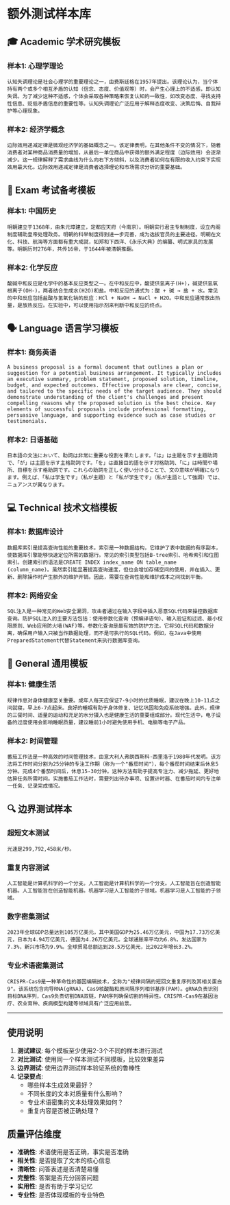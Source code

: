 # 额外测试样本库

## 🎓 Academic 学术研究模板

### 样本1: 心理学理论
```
认知失调理论是社会心理学的重要理论之一，由费斯廷格在1957年提出。该理论认为，当个体持有两个或多个相互矛盾的认知（信念、态度、价值观等）时，会产生心理上的不适感，即认知失调。为了减少这种不适感，个体会采取各种策略来恢复认知的一致性，如改变态度、寻找支持性信息、贬低矛盾信息的重要性等。认知失调理论广泛应用于解释态度改变、决策后悔、自我辩护等心理现象。
```

### 样本2: 经济学概念
```
边际效用递减定律是微观经济学的基础概念之一。该定律表明，在其他条件不变的情况下，随着消费者对某种商品消费量的增加，从最后一单位商品中获得的额外满足程度（边际效用）会逐渐减少。这一规律解释了需求曲线为什么向右下方倾斜，以及消费者如何在有限的收入约束下实现效用最大化。边际效用递减定律是消费者选择理论和市场需求分析的重要基础。
```

## 📝 Exam 考试备考模板

### 样本1: 中国历史
```
明朝建立于1368年，由朱元璋建立，定都应天府（今南京）。明朝实行君主专制制度，设立内阁制度辅助皇帝处理政务。明朝的科举制度得到进一步完善，成为选拔官员的主要途径。明朝在文化、科技、航海等方面都有重大成就，如郑和下西洋、《永乐大典》的编纂、明式家具的发展等。明朝历时276年，共传16帝，于1644年被清朝推翻。
```

### 样本2: 化学反应
```
酸碱中和反应是化学中的基本反应类型之一。在中和反应中，酸提供氢离子(H+)，碱提供氢氧根离子(OH-)，两者结合生成水(H2O)和盐。中和反应的通式为：酸 + 碱 → 盐 + 水。常见的中和反应包括盐酸与氢氧化钠的反应：HCl + NaOH → NaCl + H2O。中和反应通常放出热量，是放热反应。在实验中，可以使用指示剂来判断中和反应的终点。
```

## 🗣️ Language 语言学习模板

### 样本1: 商务英语
```
A business proposal is a formal document that outlines a plan or suggestion for a potential business arrangement. It typically includes an executive summary, problem statement, proposed solution, timeline, budget, and expected outcomes. Effective proposals are clear, concise, and tailored to the specific needs of the target audience. They should demonstrate understanding of the client's challenges and present compelling reasons why the proposed solution is the best choice. Key elements of successful proposals include professional formatting, persuasive language, and supporting evidence such as case studies or testimonials.
```

### 样本2: 日语基础
```
日本語の文法において、助詞は非常に重要な役割を果たします。「は」は主題を示す主題助詞で、「が」は主語を示す主格助詞です。「を」は直接目的語を示す対格助詞、「に」は時間や場所、目標を示す格助詞です。これらの助詞を正しく使い分けることで、文の意味が明確になります。例えば、「私は学生です」（私が主題）と「私が学生です」（私が主語として強調）では、ニュアンスが異なります。
```

## 💻 Technical 技术文档模板

### 样本1: 数据库设计
```
数据库索引是提高查询性能的重要技术。索引是一种数据结构，它维护了表中数据的有序副本，使数据库引擎能够快速定位所需的数据行。常见的索引类型包括B-tree索引、哈希索引和位图索引。创建索引的语法是CREATE INDEX index_name ON table_name (column_name)。虽然索引能显著提高查询速度，但也会增加存储空间的使用，并在插入、更新、删除操作时产生额外的维护开销。因此，需要在查询性能和维护成本之间找到平衡。
```

### 样本2: 网络安全
```
SQL注入是一种常见的Web安全漏洞，攻击者通过在输入字段中插入恶意SQL代码来操控数据库查询。防护SQL注入的主要方法包括：使用参数化查询（预编译语句）、输入验证和过滤、最小权限原则、Web应用防火墙(WAF)等。参数化查询是最有效的防护方法，它将SQL代码和数据分离，确保用户输入只被当作数据处理，而不是可执行的SQL代码。例如，在Java中使用PreparedStatement代替Statement来执行数据库查询。
```

## 🎯 General 通用模板

### 样本1: 健康生活
```
规律作息对身体健康至关重要。成年人每天应保证7-9小时的优质睡眠，建议在晚上10-11点之间就寝，早上6-7点起床。良好的睡眠有助于身体修复、记忆巩固和免疫系统增强。此外，规律的三餐时间、适量的运动和充足的水分摄入也是健康生活的重要组成部分。现代生活中，电子设备的过度使用会影响睡眠质量，建议睡前1小时避免使用手机、电脑等电子产品。
```

### 样本2: 时间管理
```
番茄工作法是一种高效的时间管理技术，由意大利人弗朗西斯科·西里洛于1980年代发明。该方法将工作时间分割为25分钟的专注工作期（称为一个"番茄时间"），每个番茄时间结束后休息5分钟。完成4个番茄时间后，休息15-30分钟。这种方法有助于提高专注力、减少拖延、更好地估算任务所需时间。实施番茄工作法时，需要列出待办事项、设置计时器、在番茄时间内专注单一任务、记录完成情况。
```

## 🔍 边界测试样本

### 超短文本测试
```
光速是299,792,458米/秒。
```

### 重复内容测试
```
人工智能是计算机科学的一个分支。人工智能是计算机科学的一个分支。人工智能旨在创造智能机器。人工智能旨在创造智能机器。机器学习是人工智能的子领域。机器学习是人工智能的子领域。
```

### 数字密集测试
```
2023年全球GDP总量达到105万亿美元，其中美国GDP为25.46万亿美元，中国为17.73万亿美元，日本为4.94万亿美元，德国为4.26万亿美元。全球通胀率平均为6.8%，发达国家为7.3%，新兴市场为9.9%。全球贸易总额达到28.5万亿美元，比2022年增长3.2%。
```

### 专业术语密集测试
```
CRISPR-Cas9是一种革命性的基因编辑技术，全称为"规律间隔的短回文重复序列及其相关蛋白9"。该系统包含向导RNA(gRNA)、Cas9核酸酶和原间隔序列相邻基序(PAM)。gRNA负责识别目标DNA序列，Cas9负责切割DNA双链，PAM序列确保切割的特异性。CRISPR-Cas9在基因治疗、农业育种、疾病模型构建等领域具有广泛应用前景。
```

---

## 使用说明

1. **测试建议**: 每个模板至少使用2-3个不同的样本进行测试
2. **对比测试**: 使用同一个样本测试不同模板，比较效果差异
3. **边界测试**: 使用边界测试样本验证系统的鲁棒性
4. **记录要点**: 
   - 哪些样本生成效果最好？
   - 不同长度的文本对质量有什么影响？
   - 专业术语密集的文本处理效果如何？
   - 重复内容是否被正确处理？

## 质量评估维度

- **准确性**: 术语使用是否正确，事实是否准确
- **相关性**: 是否提取了文本的核心信息
- **清晰性**: 问答表述是否清楚易懂
- **完整性**: 答案是否充分回答问题
- **实用性**: 是否有助于学习记忆
- **专业性**: 是否体现模板的专业特色